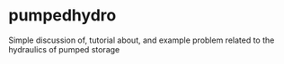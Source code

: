 # pumpedhydro
Simple discussion of, tutorial about, and example problem related to the hydraulics of pumped storage

